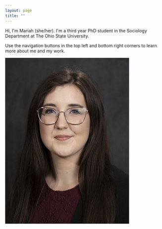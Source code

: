 ```yaml
---
layout: page
title: ""
---
```


Hi, I'm Mariah (she/her). I'm a third year PhD student in the Sociology Department at The Ohio State University. 

Use the navigation buttons in the top left and bottom right corners to learn more about me and my work. 


![image](/assets/images/headshot1.jpg)
